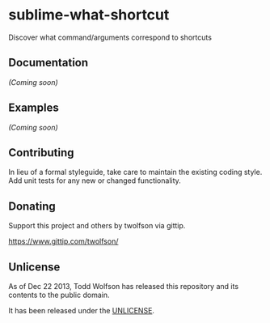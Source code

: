 # sublime-what-shortcut

Discover what command/arguments correspond to shortcuts

## Documentation
_(Coming soon)_

## Examples
_(Coming soon)_

## Contributing
In lieu of a formal styleguide, take care to maintain the existing coding style. Add unit tests for any new or changed functionality.

## Donating
Support this project and others by twolfson via gittip.

https://www.gittip.com/twolfson/

## Unlicense
As of Dec 22 2013, Todd Wolfson has released this repository and its contents to the public domain.

It has been released under the [UNLICENSE][].

[UNLICENSE]: ../UNLICENSE
